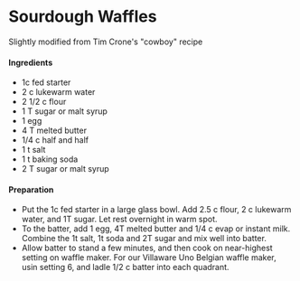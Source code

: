 # Sourdough Waffles
Slightly modified from Tim Crone's "cowboy" recipe
#### Ingredients
* 1c fed starter
* 2 c lukewarm water
* 2 1/2 c flour
* 1 T sugar or malt syrup 
* 1 egg
* 4 T melted butter
* 1/4 c half and half
* 1 t salt
* 1 t baking soda
* 2 T sugar or malt syrup

#### Preparation
* Put the 1c fed starter in a large glass bowl.  Add 2.5 c flour, 2 c lukewarm water, and 1T sugar.  Let rest overnight in warm spot. 
* To the batter, add 1 egg, 4T melted butter and 1/4 c evap or instant milk.  Combine the 1t salt, 1t soda and 2T sugar and mix well into batter. 
* Allow batter to stand a few minutes, and then cook on near-highest setting on waffle maker.  For our Villaware Uno Belgian waffle maker, usin setting 6, and ladle 1/2 c batter into each quadrant. 
 
